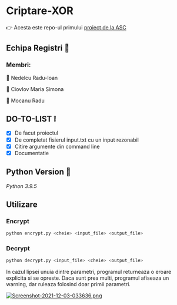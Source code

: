 # Criptare-XOR

:point_right: Acesta este repo-ul primului [proiect de la ASC](https://cs.unibuc.ro/~crusu/asc/Arhitectura%20Sistemelor%20de%20Calcul%20(ASC)%20-%20Proiect%200x00.pdf)



## Echipa Registri :goat:

### Membri:

:man: Nedelcu Radu-Ioan

:woman: Ciovlov Maria Simona

:man: Mocanu Radu

## DO-TO-LIST ❕

- [X] De facut proiectul
- [x] De completat fisierul input.txt cu un input rezonabil
- [x] Citire argumente din command line
- [x] Documentatie
 
## Python Version 🐍
_Python 3.9.5_

## Utilizare 
### Encrypt

```python
python encrypt.py <cheie> <input_file> <output_file>
```
### Decrypt

```python
python decrypt.py <input_file> <cheie> <output_file>
```

In cazul lipsei unuia dintre parametri, programul returneaza o eroare explicita si se opreste.
Daca sunt prea multi, programul afiseaza un warning, dar ruleaza folosind doar primii parametri.

[![Screenshot-2021-12-03-033636.png](https://i.postimg.cc/zXWTjhT5/Screenshot-2021-12-03-033636.png)](https://postimg.cc/mtLcZtd6)
